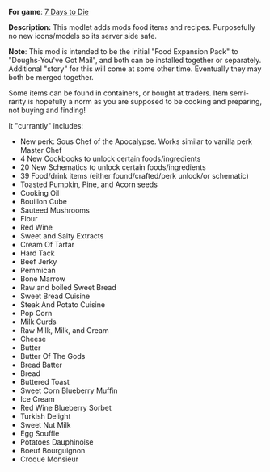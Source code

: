 **For game**: [7 Days to Die](https://7daystodie.com)

**Description:**
This modlet adds mods food items and recipes.
Purposefully no new icons/models so its server side safe.

**Note**: This mod is intended to be the initial "Food Expansion Pack" to "Doughs-You've Got Mail",
and both can be installed together or separately. Additional "story" for this will come at some other time.
Eventually they may both be merged together.

Some items can be found in containers, or bought at traders. Item semi-rarity is hopefully a norm as you are supposed to be cooking and preparing, not buying and finding!

It "currantly" includes:
- New perk: Sous Chef of the Apocalypse.  Works similar to vanilla perk Master Chef
- 4 New Cookbooks to unlock certain foods/ingredients
- 20 New Schematics to unlock certain foods/ingredients
- 39 Food/drink items (either found/crafted/perk unlock/or schematic)
- Toasted Pumpkin, Pine, and Acorn seeds
- Cooking Oil
- Bouillon Cube
- Sauteed Mushrooms
- Flour
- Red Wine
- Sweet and Salty Extracts
- Cream Of Tartar
- Hard Tack
- Beef Jerky
- Pemmican
- Bone Marrow
- Raw and boiled Sweet Bread
- Sweet Bread Cuisine
- Steak And Potato Cuisine
- Pop Corn
- Milk Curds
- Raw Milk, Milk, and Cream
- Cheese
- Butter
- Butter Of The Gods
- Bread Batter
- Bread
- Buttered Toast
- Sweet Corn Blueberry Muffin
- Ice Cream
- Red Wine Blueberry Sorbet
- Turkish Delight
- Sweet Nut Milk
- Egg Souffle
- Potatoes Dauphinoise
- Boeuf Bourguignon
- Croque Monsieur
